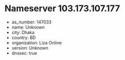 # Nameserver 103.173.107.177

* as_number: 147033
* name: Unknown
* city: Dhaka
* country: BD
* organization: Liza Online
* version: Unknown
* dnssec: true
